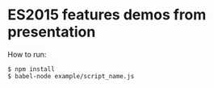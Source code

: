 # ES2015 features demos from presentation

How to run:
```
$ npm install
$ babel-node example/script_name.js
```
